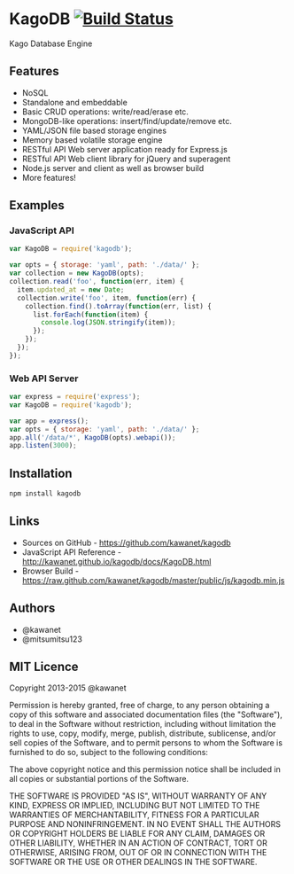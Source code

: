 # KagoDB [![Build Status](https://travis-ci.org/kawanet/kagodb.svg?branch=master)](https://travis-ci.org/kawanet/kagodb)

Kago Database Engine

## Features

- NoSQL
- Standalone and embeddable
- Basic CRUD operations: write/read/erase etc.
- MongoDB-like operations: insert/find/update/remove etc.
- YAML/JSON file based storage engines
- Memory based volatile storage engine
- RESTful API Web server application ready for Express.js
- RESTful API Web client library for jQuery and superagent
- Node.js server and client as well as browser build
- More features!

## Examples

### JavaScript API

```js
var KagoDB = require('kagodb');

var opts = { storage: 'yaml', path: './data/' };
var collection = new KagoDB(opts);
collection.read('foo', function(err, item) {
  item.updated_at = new Date;
  collection.write('foo', item, function(err) {
    collection.find().toArray(function(err, list) {
      list.forEach(function(item) {
        console.log(JSON.stringify(item));
      });
    });
  });
});
```

### Web API Server

```js
var express = require('express');
var KagoDB = require('kagodb');

var app = express();
var opts = { storage: 'yaml', path: './data/' };
app.all('/data/*', KagoDB(opts).webapi());
app.listen(3000);
```

## Installation

```sh
npm install kagodb
```

## Links

- Sources on GitHub - https://github.com/kawanet/kagodb
- JavaScript API Reference - http://kawanet.github.io/kagodb/docs/KagoDB.html
- Browser Build - https://raw.github.com/kawanet/kagodb/master/public/js/kagodb.min.js

## Authors

- @kawanet
- @mitsumitsu123

## MIT Licence

Copyright 2013-2015 @kawanet

Permission is hereby granted, free of charge, to any person obtaining
a copy of this software and associated documentation files (the
"Software"), to deal in the Software without restriction, including
without limitation the rights to use, copy, modify, merge, publish,
distribute, sublicense, and/or sell copies of the Software, and to
permit persons to whom the Software is furnished to do so, subject to
the following conditions:

The above copyright notice and this permission notice shall be
included in all copies or substantial portions of the Software.

THE SOFTWARE IS PROVIDED "AS IS", WITHOUT WARRANTY OF ANY KIND,
EXPRESS OR IMPLIED, INCLUDING BUT NOT LIMITED TO THE WARRANTIES OF
MERCHANTABILITY, FITNESS FOR A PARTICULAR PURPOSE AND
NONINFRINGEMENT. IN NO EVENT SHALL THE AUTHORS OR COPYRIGHT HOLDERS BE
LIABLE FOR ANY CLAIM, DAMAGES OR OTHER LIABILITY, WHETHER IN AN ACTION
OF CONTRACT, TORT OR OTHERWISE, ARISING FROM, OUT OF OR IN CONNECTION
WITH THE SOFTWARE OR THE USE OR OTHER DEALINGS IN THE SOFTWARE.
